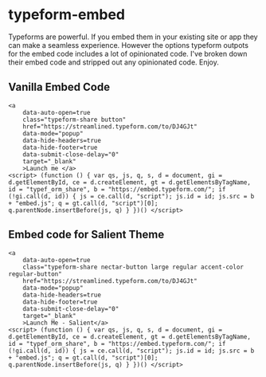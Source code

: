 # typeform-embed

Typeforms are powerful.  If you embed them in your existing site or app they can make a seamless experience.  However the options typeform outpots for the embed code includes a lot of opinionated code.  I've broken down their embed code and stripped out any opinionated code.  Enjoy. 

## Vanilla Embed Code
```
<a  
    data-auto-open=true    
    class="typeform-share button"
    href="https://streamlined.typeform.com/to/DJ4GJt"
    data-mode="popup"
    data-hide-headers=true 
    data-hide-footer=true 
    data-submit-close-delay="0" 
    target="_blank"
    >Launch me </a>
<script> (function () { var qs, js, q, s, d = document, gi = d.getElementById, ce = d.createElement, gt = d.getElementsByTagName, id = "typef_orm_share", b = "https://embed.typeform.com/"; if (!gi.call(d, id)) { js = ce.call(d, "script"); js.id = id; js.src = b + "embed.js"; q = gt.call(d, "script")[0]; q.parentNode.insertBefore(js, q) } })() </script>
```

## Embed code for Salient Theme
```
<a  
    data-auto-open=true    
    class="typeform-share nectar-button large regular accent-color regular-button"
    href="https://streamlined.typeform.com/to/DJ4GJt"
    data-mode="popup"
    data-hide-headers=true 
    data-hide-footer=true 
    data-submit-close-delay="0" 
    target="_blank"
    >Launch Me - Salient</a>
<script> (function () { var qs, js, q, s, d = document, gi = d.getElementById, ce = d.createElement, gt = d.getElementsByTagName, id = "typef_orm_share", b = "https://embed.typeform.com/"; if (!gi.call(d, id)) { js = ce.call(d, "script"); js.id = id; js.src = b + "embed.js"; q = gt.call(d, "script")[0]; q.parentNode.insertBefore(js, q) } })() </script>
```
